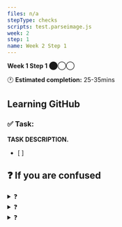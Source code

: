 ```yaml
---
files: n/a
stepType: checks
scripts: test.parseimage.js
week: 2
step: 1
name: Week 2 Step 1
---
```


**Week 1 Step 1** ⬤◯◯

🕐 **Estimated completion:** 25-35mins

## Learning GitHub
### ✅ Task:

**TASK DESCRIPTION.**
- [ ] 

## ❓ If you are confused

<details>
<summary>❓ </summary>

</details>

<details>
<summary>❓ </summary>

</details>

<details>
<summary>❓ </summary>

</details>
